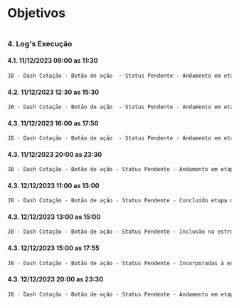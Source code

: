 # Objetivos
```markdown


```
     
### 4. Log's Execução
#### 4.1. 11/12/2023 09:00 as 11:30
```markdown
JB - Dash Cotação - Botão de ação  - Status Pendente - Andamento em etapa de Criação de procedure para botão de ação atulizar o status do campo 'PENDENTE' para 'N'. (Não concluído)
```
#### 4.2. 11/12/2023 12:30 as 15:30
```markdown
JB - Dash Cotação - Botão de ação  - Status Pendente - Andamento em etapa de Criação de procedure para botão de ação atulizar o status do campo 'PENDENTE' para 'N'. (Não concluído)
```
#### 4.3. 11/12/2023 16:00 as 17:50
```markdown
JB - Dash Cotação - Botão de ação  - Status Pendente - Andamento em etapa de Criação de procedure para botão de ação atulizar o status do campo 'PENDENTE' para 'N'. (Não concluído)

```

#### 4.3. 11/12/2023 20:00 as 23:30
```markdown
JB - Dash Cotação - Botão de ação - Status Pendente - Andamento em etapa de Criação de procedure para botão de ação atulizar o status do campo 'PENDENTE' para 'N'. (Não concluído)
```

#### 4.3. 12/12/2023 11:00 as 13:00
```markdown
JB - Dash Cotação - Botão de ação - Status Pendente - Concluído etapa de Criação de procedure para botão de ação atulizar o status do campo 'PENDENTE' para 'N'.
```
#### 4.3. 12/12/2023 13:00 as 15:00
```markdown
JB - Dash Cotação - Botão de ação - Status Pendente - Inclusão na estrutura da procedure o script responsável para preservar a integridade dos registros que atualmente apresentam o status 'PENDENTE' igual a 'N'.
```
#### 4.3. 12/12/2023 15:00 as 17:55
```markdown
JB - Dash Cotação - Botão de ação - Status Pendente - Incorporadas à estrutura da procedure,  a inclusão automática das informações do usuário responsável e a data da transação realizada.
```
#### 4.3. 12/12/2023 20:00 as 23:30
```markdown
JB - Dash Cotação - Botão de ação - Status Pendente - Andamento em etapa de Criação de procedure para botão de ação atulizar o status do campo 'PENDENTE' para 'N'. (Não concluído)
```
